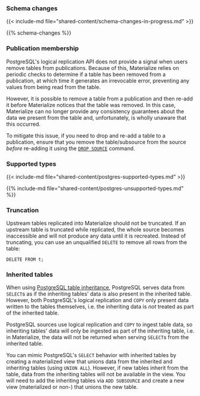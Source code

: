 ### Schema changes

{{< include-md file="shared-content/schema-changes-in-progress.md" >}}

{{% schema-changes %}}

### Publication membership

PostgreSQL's logical replication API does not provide a signal when users remove
tables from publications. Because of this, Materialize relies on periodic checks
to determine if a table has been removed from a publication, at which time it
generates an irrevocable error, preventing any values from being read from the
table.

However, it is possible to remove a table from a publication and then re-add it
before Materialize notices that the table was removed. In this case, Materialize
can no longer provide any consistency guarantees about the data we present from
the table and, unfortunately, is wholly unaware that this occurred.

To mitigate this issue, if you need to drop and re-add a table to a publication,
ensure that you remove the table/subsource from the source _before_ re-adding it
using the [`DROP SOURCE`](/sql/drop-source/) command.

### Supported types

{{< include-md file="shared-content/postgres-supported-types.md" >}}

{{% include-md file="shared-content/postgres-unsupported-types.md" %}}

### Truncation

Upstream tables replicated into Materialize should not be truncated. If an
upstream table is truncated while replicated, the whole source becomes
inaccessible and will not produce any data until it is recreated. Instead of
truncating, you can use an unqualified `DELETE` to remove all rows from the
table:

```mzsql
DELETE FROM t;
```

### Inherited tables

When using [PostgreSQL table inheritance](https://www.postgresql.org/docs/current/tutorial-inheritance.html),
PostgreSQL serves data from `SELECT`s as if the inheriting tables' data is also
present in the inherited table. However, both PostgreSQL's logical replication
and `COPY` only present data written to the tables themselves, i.e. the
inheriting data is _not_ treated as part of the inherited table.

PostgreSQL sources use logical replication and `COPY` to ingest table data, so
inheriting tables' data will only be ingested as part of the inheriting table,
i.e. in Materialize, the data will not be returned when serving `SELECT`s from
the inherited table.

You can mimic PostgreSQL's `SELECT` behavior with inherited tables by creating a
materialized view that unions data from the inherited and inheriting tables
(using `UNION ALL`). However, if new tables inherit from the table, data from
the inheriting tables will not be available in the view. You will need to add
the inheriting tables via `ADD SUBSOURCE` and create a new view (materialized or
non-) that unions the new table.
